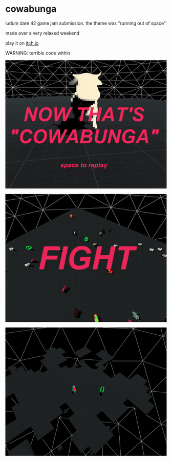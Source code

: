 # cowabunga

ludum dare 42 game jam submission. the theme was "running out of space"

made over a very relaxed weekend

play it on [itch.io](https://o-a-k.itch.io/cowabunga)

WARNING: terrible code within

![that is cowabunga!](./gifs/cowabunga.gif)

![start your engines](./gifs/fight.gif)

![there can only be 1](./gifs/collapse.gif)
